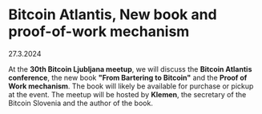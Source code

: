 # Bitcoin Atlantis, New book and proof-of-work mechanism

27.3.2024

At the **30th Bitcoin Ljubljana meetup**, we will discuss the **Bitcoin Atlantis conference**, the new book **"From Bartering to Bitcoin"** and the **Proof of Work mechanism**. The book will likely be available for purchase or pickup at the event. The meetup will be hosted by **Klemen**, the secretary of the Bitcoin Slovenia and the author of the book.
